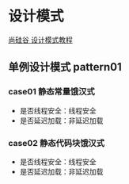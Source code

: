 # 设计模式
[尚硅谷 设计模式教程](https://www.bilibili.com/video/BV1G4411c7N4?p=1&vd_source=478f23bc58e5b8ebc20933ceaaa169a6)
## 单例设计模式 pattern01
### case01 静态常量饿汉式
- 是否线程安全：线程安全
- 是否延迟加载：非延迟加载
### case02 静态代码块饿汉式
- 是否线程安全：线程安全
- 是否延迟加载：非延迟加载